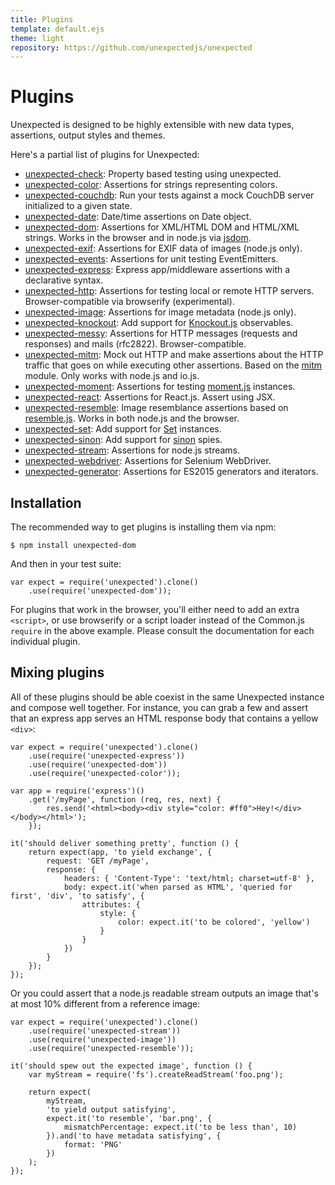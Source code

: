 ```yaml
---
title: Plugins
template: default.ejs
theme: light
repository: https://github.com/unexpectedjs/unexpected
---
```


# Plugins

Unexpected is designed to be highly extensible with new data types, assertions,
output styles and themes.

Here's a partial list of plugins for Unexpected:

* [unexpected-check](http://unexpected.js.org/unexpected-check/): Property
  based testing using unexpected.
* [unexpected-color](http://unexpected.js.org/unexpected-color/): Assertions for
  strings representing colors.
* [unexpected-couchdb](https://github.com/alexjeffburke/unexpected-couchdb/):
  Run your tests against a mock CouchDB server initialized to a given state.
* [unexpected-date](http://sushantdhiman.com/projects/unexpected-date/): Date/time assertions on Date object.
* [unexpected-dom](https://github.com/munter/unexpected-dom/): Assertions for
  XML/HTML DOM and HTML/XML strings. Works in the browser and in node.js via
  [jsdom](https://github.com/tmpvar/jsdom).
* [unexpected-exif](http://unexpected.js.org/unexpected-exif/): Assertions for
  EXIF data of images (node.js only).
* [unexpected-events](https://github.com/alexjeffburke/unexpected-events/):
  Assertions for unit testing EventEmitters.
* [unexpected-express](https://github.com/unexpectedjs/unexpected-express/): Express
  app/middleware assertions with a declarative syntax.
* [unexpected-http](https://github.com/unexpectedjs/unexpected-http/): Assertions for
  testing local or remote HTTP servers.
  Browser-compatible via browserify (experimental).
* [unexpected-image](http://unexpected.js.org/unexpected-image/): Assertions for
  image metadata (node.js only).
* [unexpected-knockout](http://unexpected.js.org/unexpected-knockout/): Add support
  for [Knockout.js](http://knockoutjs.com/) observables.
* [unexpected-messy](http://unexpected.js.org/unexpected-messy/): Assertions for
  HTTP messages (requests and responses) and mails (rfc2822). Browser-compatible.
* [unexpected-mitm](http://unexpected.js.org/unexpected-mitm/): Mock out HTTP
  and make assertions about the HTTP traffic that goes on while executing other
  assertions. Based on the [mitm](https://github.com/moll/node-mitm/) module.
  Only works with node.js and io.js.
* [unexpected-moment](http://unexpected.js.org/unexpected-moment/):
  Assertions for testing [moment.js](http://momentjs.com/) instances.
* [unexpected-react](http://bruderstein.github.io/unexpected-react): Assertions for React.js. Assert using JSX.
* [unexpected-resemble](http://unexpected.js.org/unexpected-resemble/): Image resemblance
  assertions based on [resemble.js](http://huddle.github.io/Resemble.js/). Works in
  both node.js and the browser.
* [unexpected-set](http://unexpected.js.org/unexpected-set/): Add support for [Set](https://developer.mozilla.org/en/docs/Web/JavaScript/Reference/Global_Objects/Set) instances.
* [unexpected-sinon](http://unexpected.js.org/unexpected-sinon/): Add support for
  [sinon](http://sinonjs.org/) spies.
* [unexpected-stream](http://unexpected.js.org/unexpected-stream/): Assertions for
  node.js streams.
* [unexpected-webdriver](https://github.com/LiquidLabsGmbH/unexpected-webdriver): Assertions for Selenium WebDriver.
* [unexpected-generator](https://github.com/gertsonderby/unexpected-generator): Assertions for ES2015 generators and iterators.

## Installation

The recommended way to get plugins is installing them via npm:

```
$ npm install unexpected-dom
```

And then in your test suite:

```js#evaluate:false
var expect = require('unexpected').clone()
    .use(require('unexpected-dom'));
```

For plugins that work in the browser, you'll either need to add an extra `<script>`, or
use browserify or a script loader instead of the Common.js `require` in the above example.
Please consult the documentation for each individual plugin.


## Mixing plugins

All of these plugins should be able coexist in the same Unexpected instance and
compose well together. For instance, you can grab a few and assert that an express
app serves an HTML response body that contains a yellow `<div>`:

```js#evaluate:false
var expect = require('unexpected').clone()
    .use(require('unexpected-express'))
    .use(require('unexpected-dom'))
    .use(require('unexpected-color'));

var app = require('express')()
    .get('/myPage', function (req, res, next) {
        res.send('<html><body><div style="color: #ff0">Hey!</div></body></html>');
    });

it('should deliver something pretty', function () {
    return expect(app, 'to yield exchange', {
        request: 'GET /myPage',
        response: {
            headers: { 'Content-Type': 'text/html; charset=utf-8' },
            body: expect.it('when parsed as HTML', 'queried for first', 'div', 'to satisfy', {
                attributes: {
                    style: {
                        color: expect.it('to be colored', 'yellow')
                    }
                }
            })
        }
    });
});
```

Or you could assert that a node.js readable stream outputs an image that's at most
10% different from a reference image:

```js#evaluate:false
var expect = require('unexpected').clone()
    .use(require('unexpected-stream'))
    .use(require('unexpected-image'))
    .use(require('unexpected-resemble'));

it('should spew out the expected image', function () {
    var myStream = require('fs').createReadStream('foo.png');

    return expect(
        myStream,
        'to yield output satisfying',
        expect.it('to resemble', 'bar.png', {
            mismatchPercentage: expect.it('to be less than', 10)
        }).and('to have metadata satisfying', {
            format: 'PNG'
        })
    );
});
```
